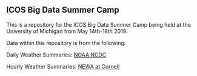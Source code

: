 ICOS Big Data Summer Camp
-------------------------

This is a repository for the ICOS Big Data Summer Camp being held at the University of Michigan from May 14th-18th 2018.


Data within this repository is from the following:

Daily Weather Summaries: [NOAA NCDC](https://www.ncdc.noaa.gov/cdo-web/)

Hourly Weather Summaries: [NEWA at Cornell](http://newa.cornell.edu/index.php?page=hourly-weather)

